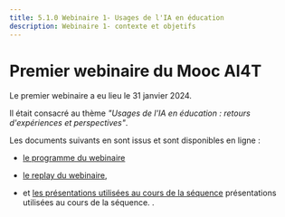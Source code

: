 ```yaml
---
title: 5.1.0 Webinaire 1- Usages de l'IA en éducation
description: Webinaire 1- contexte et objetifs
---
```



# Premier webinaire du Mooc AI4T

Le premier webinaire a eu lieu le 31 janvier 2024.

Il était consacré au thème *"Usages de l'IA en éducation : retours d'expériences et perspectives"*.

Les documents suivants en sont issus et sont disponibles en ligne :

* <a href="https://inrialearninglab.github.io/ai4t//2-Project-resources/5-Webinars/5-1-Webinar-1/5-1-1-Webinar-1-program.html" target="_blank">le programme du webinaire</a>

* <a href="https://inrialearninglab.github.io/ai4t//2-Project-resources/5-Webinars/5-1-Webinar-1/5-1-2-Webinar-1-replay.html" target="_blank">le replay du webinaire</a>, 

* et [les présentations utilisées au cours de la séquence](../Documents/Webinaire-Usage-IA-Experiences-Perspectives-synthèse-VF.pdf) présentations utilisées au cours de la séquence</a>.
  .

